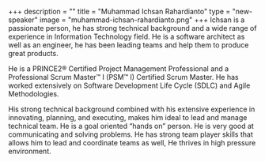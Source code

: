 +++
description = ""
title = "Muhammad Ichsan Rahardianto"
type = "new-speaker"
image = "muhammad-ichsan-rahardianto.png"
+++
Ichsan is a passionate person, he has strong technical background and a wide range of experience in Information Technology field. He is a software architect as well as an engineer, he has been leading teams and help them to produce great products.

He is a PRINCE2® Certified Project Management Professional and a Professional Scrum Master™ I (PSM™ I) Certified Scrum Master. He has worked extensively on Software Development Life Cycle (SDLC) and Agile Methodologies.

His strong technical background combined with his extensive experience in innovating, planning, and executing, makes him ideal to lead and manage technical team. He is a goal oriented “hands on” person. He is very good at communicating and solving problems. He has strong team player skills that allows him to lead and coordinate teams as well, He thrives in high pressure environment.